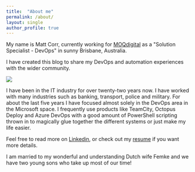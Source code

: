 ```yaml
---
title:  "About me"
permalink: /about/ 
layout: single
author_profile: true
---
```


My name is Matt Corr, currently working for [MOQdigital](https://www.moqdigital.com.au) as a "Solution Specialist - DevOps" in sunny Brisbane, Australia.

I have created this blog to share my DevOps and automation experiences with the wider community. 

![](https://blog-ii-images.s3.ap-southeast-2.amazonaws.com/2021/08/matt-headshot-web.jpg)

I have been in the IT industry for over twenty-two years now. I have worked with many industries such as banking, transport, police and military. For about the last five years I have focused almost solely in the DevOps area in the Microsoft space. I frequently use products like TeamCity, Octopus Deploy and Azure DevOps with a good amount of PowerShell scripting thrown in to magically glue together the different systems or just make my life easier.

Feel free to read more on [Linkedin](http://au.linkedin.com/in/mattcorr/), or check out my [resume](https://github.com/mattcorr/resume/blob/master/matt-corr-resume.md) if you want more details.

I am married to my wonderful and understanding Dutch wife Femke and we have two young sons who take up most of our time!




